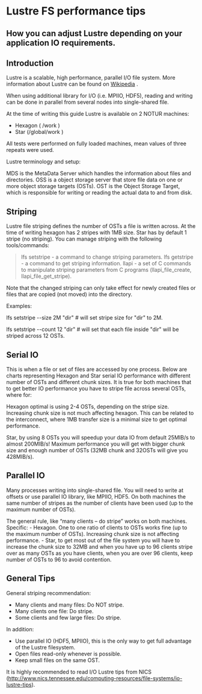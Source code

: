 # Lustre FS performance tips

## How you can adjust Lustre depending on your application IO requirements.

## Introduction

Lustre is a scalable, high performance, parallel I/O file system. More
information about Lustre can be found on
[Wikipedia](https://en.wikipedia.org/wiki/Lustre_(file_system)) .

When using additional library for I/O (i.e. MPIIO, HDF5), reading and
writing can be done in parallel from several nodes into single-shared
file.

At the time of writing this guide Lustre is available on 2 NOTUR
machines:

-   Hexagon ( /work )
-   Star (/global/work )

All tests were performed on fully loaded machines, mean values of three
repeats were used.

Lustre terminology and setup:

MDS is the MetaData Server which handles the information about files and
directories. OSS is a object storage server that store file data on one
or more object storage targets (OSTs). OST is the Object Storage Target,
which is responsible for writing or reading the actual data to and from
disk.

## Striping

Lustre file striping defines the number of OSTs a file is written
across. At the time of writing hexagon has 2 stripes with 1MB size.
Star has by default 1 stripe (no striping). You can manage striping
with the following tools/commands:

> lfs setstripe - a command to change striping parameters. lfs
> getstripe - a command to get striping information. llapi - a set of C
> commands to manipulate striping parameters from C programs
> (llapi_file_create, llapi_file_get_stripe).

Note that the changed striping can only take effect for newly created
files or files that are copied (not moved) into the directory.

Examples:

lfs setstripe --size 2M "dir" \# will set stripe size for "dir" to 2M.

lfs setstripe --count 12 "dir" \# will set that each file inside "dir"
will be striped across 12 OSTs.

## Serial IO

This is when a file or set of files are accessed by one process. Below
are charts representing Hexagon and Star serial IO performance with
different number of OSTs and different chunk sizes. It is true for both
machines that to get better IO performance you have to stripe file
across several OSTs, where for:

Hexagon optimal is using 2-4 OSTs, depending on the stripe size.
Increasing chunk size is not much affecting hexagon. This can be related
to the interconnect, where 1MB transfer size is a minimal size to get
optimal performance.

Star, by using 8 OSTs you will speedup your data IO from default
25MIB/s to almost 200MIB/s! Maximum performance you will get with bigger
chunk size and enough number of OSTs (32MB chunk and 32OSTs will give
you 428MIB/s).

## Parallel IO

Many processes writing into single-shared file. You will need to write
at offsets or use parallel IO library, like MPIIO, HDF5. On both
machines the same number of stripes as the number of clients have been
used (up to the maximum number of OSTs).

The general rule, like “many clients – do stripe” works on both
machines. Specific: - Hexagon. One to one ratio of clients to OSTs works
fine (up to the maximum number of OSTs). Increasing chunk size is not
affecting performance. - Star, to get most out of the file system you
will have to increase the chunk size to 32MB and when you have up to 96
clients stripe over as many OSTs as you have clients, when you are over
96 clients, keep number of OSTs to 96 to avoid contention.

## General Tips

General striping recommendation:

-   Many clients and many files: Do NOT stripe.
-   Many clients one file: Do stripe.
-   Some clients and few large files: Do stripe.

In addition:

-   Use parallel IO (HDF5, MPIIO), this is the only way to get full
    advantage of the Lustre filesystem.
-   Open files read-only whenever is possible.
-   Keep small files on the same OST.

It is highly recommended to read I/O Lustre tips from NICS
(<http://www.nics.tennessee.edu/computing-resources/file-systems/io-lustre-tips>).
